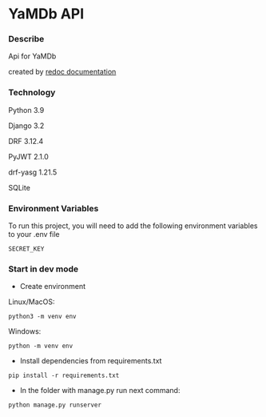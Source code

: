 # YaMDb API
### Describe
Api for YaMDb

created by
[redoc documentation](/api_yamdb/static/redoc.yaml)

### Technology
Python 3.9

Django 3.2

DRF 3.12.4

PyJWT 2.1.0

drf-yasg 1.21.5

SQLite

### Environment Variables

To run this project, you will need to add the following environment variables to your .env file

`SECRET_KEY`

### Start in dev mode
- Create environment
    
Linux/MacOS:
```
python3 -m venv env
```
Windows:
```
python -m venv env
```
- Install dependencies from requirements.txt
```
pip install -r requirements.txt
```
- In the folder with manage.py run next command:
```
python manage.py runserver
```
